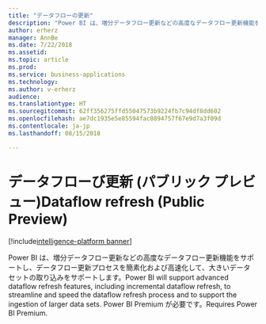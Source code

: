 ```yaml
---
title: "データフローの更新"
description: "Power BI は、増分データフロー更新などの高度なデータフロー更新機能をサポートし、データフロー更新プロセスを簡素化および高速化して、大きいデータ セットの取り込みをサポートします。 Power BI Premium が必要です。"
author: erherz
manager: AnnBe
ms.date: 7/22/2018
ms.assetid: 
ms.topic: article
ms.prod: 
ms.service: business-applications
ms.technology: 
ms.author: v-erherz
audience: 
ms.translationtype: HT
ms.sourcegitcommit: 62ff356275ffd55047573b9224fb7c94df8dd602
ms.openlocfilehash: ae7dc1935e5e85594fac0894757f67e9d7a3f09d
ms.contentlocale: ja-jp
ms.lasthandoff: 08/15/2018

---
```

# <a name="dataflow-refresh-public-preview"></a><span data-ttu-id="5a04c-104">データフローび更新 (パブリック プレビュー)</span><span class="sxs-lookup"><span data-stu-id="5a04c-104">Dataflow refresh (Public Preview)</span></span>

[!include[intelligence-platform banner](../../includes/intelligence-platform.md)]



<span data-ttu-id="5a04c-105">Power BI は、増分データフロー更新などの高度なデータフロー更新機能をサポートし、データフロー更新プロセスを簡素化および高速化して、大きいデータ セットの取り込みをサポートします。</span><span class="sxs-lookup"><span data-stu-id="5a04c-105">Power BI will support advanced dataflow refresh features, including incremental dataflow refresh, to streamline and speed the dataflow refresh process and to support the ingestion of larger data sets.</span></span> <span data-ttu-id="5a04c-106">Power BI Premium が必要です。</span><span class="sxs-lookup"><span data-stu-id="5a04c-106">Requires Power BI Premium.</span></span>

